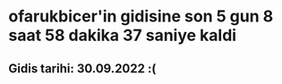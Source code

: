 # ofarukbicer'in gidisine son 5 gun 8 saat 58 dakika 37 saniye kaldi

## Gidis tarihi: 30.09.2022 :(